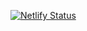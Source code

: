 [![Netlify Status](https://api.netlify.com/api/v1/badges/3d3bca41-5572-4284-aadc-b623d9901d19/deploy-status)](https://app.netlify.com/sites/kireew/deploys)

